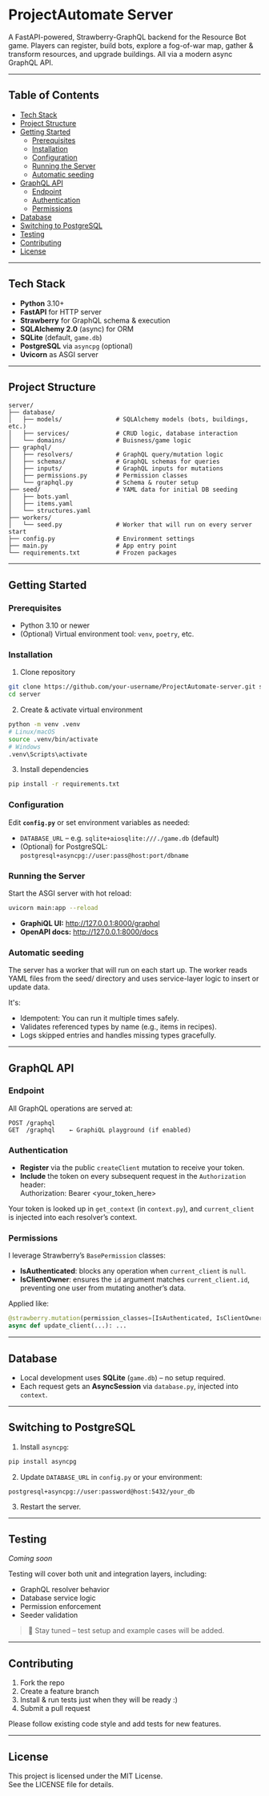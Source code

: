 # ProjectAutomate Server

A FastAPI-powered, Strawberry-GraphQL backend for the Resource Bot game. Players can register, build bots, explore a fog-of-war map, gather & transform resources, and upgrade buildings. All via a modern async GraphQL API.

---

## Table of Contents

- [Tech Stack](#tech-stack)  
- [Project Structure](#project-structure)  
- [Getting Started](#getting-started)  
  - [Prerequisites](#prerequisites)  
  - [Installation](#installation)  
  - [Configuration](#configuration)  
  - [Running the Server](#running-the-server)  
  - [Automatic seeding](#automatic-seeding)  
- [GraphQL API](#graphql-api)  
  - [Endpoint](#endpoint)  
  - [Authentication](#authentication)  
  - [Permissions](#permissions)  
- [Database](#database)  
- [Switching to PostgreSQL](#switching-to-postgresql)  
- [Testing](#testing)  
- [Contributing](#contributing)  
- [License](#license)  

---

## Tech Stack

- **Python** 3.10+  
- **FastAPI** for HTTP server  
- **Strawberry** for GraphQL schema & execution  
- **SQLAlchemy 2.0** (async) for ORM  
- **SQLite** (default, `game.db`)  
- **PostgreSQL** via `asyncpg` (optional)  
- **Uvicorn** as ASGI server  

---

## Project Structure
```
server/
├── database/
│   ├── models/               # SQLAlchemy models (bots, buildings, etc.)
│   ├── services/             # CRUD logic, database interaction
│   └── domains/              # Buisness/game logic
├── graphql/
│   ├── resolvers/            # GraphQL query/mutation logic
│   ├── schemas/              # GraphQL schemas for queries
│   ├── inputs/               # GraphQL inputs for mutations
│   ├── permissions.py        # Permission classes
│   └── graphql.py            # Schema & router setup
├── seed/                     # YAML data for initial DB seeding
│   ├── bots.yaml
│   ├── items.yaml
│   └── structures.yaml
├── workers/
│   └── seed.py               # Worker that will run on every server start
├── config.py                 # Environment settings
├── main.py                   # App entry point
└── requirements.txt          # Frozen packages
```

---

## Getting Started

### Prerequisites

- Python 3.10 or newer  
- (Optional) Virtual environment tool: `venv`, `poetry`, etc.

### Installation

1. Clone repository
```bash
git clone https://github.com/your-username/ProjectAutomate-server.git server
cd server
```

2. Create & activate virtual environment
```bash
python -m venv .venv  
# Linux/macOS  
source .venv/bin/activate  
# Windows  
.venv\Scripts\activate
```

3. Install dependencies
```bash
pip install -r requirements.txt
```

### Configuration

Edit **`config.py`** or set environment variables as needed:

- `DATABASE_URL` – e.g. `sqlite+aiosqlite:///./game.db` (default)  
- (Optional) for PostgreSQL:  
  `postgresql+asyncpg://user:pass@host:port/dbname`

### Running the Server

Start the ASGI server with hot reload:  
```bash
uvicorn main:app --reload
```

- **GraphiQL UI:**  http://127.0.0.1:8000/graphql  
- **OpenAPI docs:**  http://127.0.0.1:8000/docs  

### Automatic seeding

The server has a worker that will run on each start up.
The worker reads YAML files from the seed/ directory 
and uses service-layer logic to insert or update data.

It's:
 - Idempotent: You can run it multiple times safely.
 - Validates referenced types by name (e.g., items in recipes).
 - Logs skipped entries and handles missing types gracefully.

---

## GraphQL API

### Endpoint

All GraphQL operations are served at:

    POST /graphql  
    GET  /graphql    ← GraphiQL playground (if enabled)

### Authentication

- **Register** via the public `createClient` mutation to receive your token.
- **Include** the token on every subsequent request in the `Authorization` header:  
      Authorization: Bearer <your_token_here>

Your token is looked up in `get_context` (in `context.py`), and `current_client` is injected into each resolver’s context.

### Permissions

I leverage Strawberry’s `BasePermission` classes:

- **IsAuthenticated**: blocks any operation when `current_client` is `null`.  
- **IsClientOwner**: ensures the `id` argument matches `current_client.id`, preventing one user from mutating another’s data.

Applied like:
```py
@strawberry.mutation(permission_classes=[IsAuthenticated, IsClientOwner])
async def update_client(...): ...
```

---

## Database

- Local development uses **SQLite** (`game.db`) – no setup required.  
- Each request gets an **AsyncSession** via `database.py`, injected into `context`.

---

## Switching to PostgreSQL

1. Install `asyncpg`:
```bash
pip install asyncpg
```

2. Update `DATABASE_URL` in `config.py` or your environment:
```
postgresql+asyncpg://user:password@host:5432/your_db
```

3. Restart the server.

---

## Testing

_Coming soon_

Testing will cover both unit and integration layers, including:

- GraphQL resolver behavior
- Database service logic
- Permission enforcement
- Seeder validation

> 🔧 Stay tuned – test setup and example cases will be added.

---

## Contributing

1. Fork the repo  
2. Create a feature branch  
3. Install & run tests just when they will be ready :) 
4. Submit a pull request

Please follow existing code style and add tests for new features.

---

## License

This project is licensed under the MIT License.  
See the LICENSE file for details.

